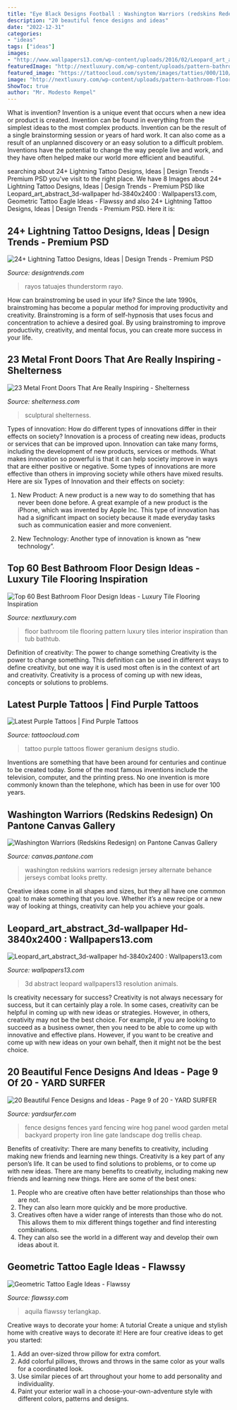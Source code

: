 ```yaml
---
title: "Eye Black Designs Football : Washington Warriors (redskins Redesign) On Pantone Canvas Gallery"
description: "20 beautiful fence designs and ideas"
date: "2022-12-31"
categories:
- "ideas"
tags: ["ideas"]
images:
- "http://www.wallpapers13.com/wp-content/uploads/2016/02/Leopard_art_abstract_3d-wallpaper-hd-3840x2400.jpg"
featuredImage: "http://nextluxury.com/wp-content/uploads/pattern-bathroom-floor-ideas.jpg"
featured_image: "https://tattoocloud.com/system/images/tatties/000/110/358/web/IMG_2176.jpg?1530320269"
image: "http://nextluxury.com/wp-content/uploads/pattern-bathroom-floor-ideas.jpg"
ShowToc: true
author: "Mr. Modesto Rempel"
---
```



What is invention?
Invention is a unique event that occurs when a new idea or product is created. Invention can be found in everything from the simplest ideas to the most complex products. Invention can be the result of a single brainstorming session or years of hard work. It can also come as a result of an unplanned discovery or an easy solution to a difficult problem. Inventions have the potential to change the way people live and work, and they have often helped make our world more efficient and beautiful.

	

		
searching about 24+ Lightning Tattoo Designs, Ideas | Design Trends - Premium PSD you've visit to the right place. We have 8 Images about 24+ Lightning Tattoo Designs, Ideas | Design Trends - Premium PSD like Leopard_art_abstract_3d-wallpaper hd-3840x2400 : Wallpapers13.com, Geometric Tattoo Eagle Ideas - Flawssy and also 24+ Lightning Tattoo Designs, Ideas | Design Trends - Premium PSD. Here it is:
		
    
## 24+ Lightning Tattoo Designs, Ideas | Design Trends - Premium PSD

<img loading=lazy src="https://images.designtrends.com/wp-content/uploads/2015/10/06100235/Lightning-Tattoo-Design-On-Tribal.jpg" onerror="this.onerror=null;this.src='https://tse4.mm.bing.net/th?id=OIP.GK9GcfQYzMs2fwfEJd5dvAHaRj&amp;pid=15.1';" alt="24+ Lightning Tattoo Designs, Ideas | Design Trends - Premium PSD">

_Source: designtrends.com_

>rayos tatuajes thunderstorm rayo. 

	

How can brainstroming be used in your life?
Since the late 1990s, brainstroming has become a popular method for improving productivity and creativity. Brainstroming is a form of self-hypnosis that uses focus and concentration to achieve a desired goal. By using brainstroming to improve productivity, creativity, and mental focus, you can create more success in your life.

    
## 23 Metal Front Doors That Are Really Inspiring - Shelterness

<img loading=lazy src="https://i.shelterness.com/2016/07/16-modern-sculptural-black-front-door.jpg" onerror="this.onerror=null;this.src='https://tse4.mm.bing.net/th?id=OIP.y_yA8rIqkxsXcyHOlReT3wHaLH&amp;pid=15.1';" alt="23 Metal Front Doors That Are Really Inspiring - Shelterness">

_Source: shelterness.com_

>sculptural shelterness. 

	

Types of innovation: How do different types of innovations differ in their effects on society?
Innovation is a process of creating new ideas, products or services that can be improved upon. Innovation can take many forms, including the development of new products, services or methods. What makes innovation so powerful is that it can help society improve in ways that are either positive or negative. Some types of innovations are more effective than others in improving society while others have mixed results. Here are six Types of Innovation and their effects on society: 
1) New Product: A new product is a new way to do something that has never been done before. A great example of a new product is the iPhone, which was invented by Apple Inc. This type of innovation has had a significant impact on society because it made everyday tasks such as communication easier and more convenient. 

2) New Technology: Another type of innovation is known as “new technology”.

    
## Top 60 Best Bathroom Floor Design Ideas - Luxury Tile Flooring Inspiration

<img loading=lazy src="http://nextluxury.com/wp-content/uploads/pattern-bathroom-floor-ideas.jpg" onerror="this.onerror=null;this.src='https://tse1.mm.bing.net/th?id=OIP.sQ-HJ3Sq-0MpZUjYxhbmlQAAAA&amp;pid=15.1';" alt="Top 60 Best Bathroom Floor Design Ideas - Luxury Tile Flooring Inspiration">

_Source: nextluxury.com_

>floor bathroom tile flooring pattern luxury tiles interior inspiration than tub bathtub. 

	

Definition of creativity: The power to change something
Creativity is the power to change something. This definition can be used in different ways to define creativity, but one way it is used most often is in the context of art and creativity. Creativity is a process of coming up with new ideas, concepts or solutions to problems.

    
## Latest Purple Tattoos | Find Purple Tattoos

<img loading=lazy src="https://tattoocloud.com/system/images/tatties/000/110/358/web/IMG_2176.jpg?1530320269" onerror="this.onerror=null;this.src='https://tse2.mm.bing.net/th?id=OIP.p_0oI-OnTmn1j3lpdqz2ngHaJ4&amp;pid=15.1';" alt="Latest Purple Tattoos | Find Purple Tattoos">

_Source: tattoocloud.com_

>tattoo purple tattoos flower geranium designs studio. 

	

Inventions are something that have been around for centuries and continue to be created today. Some of the most famous inventions include the television, computer, and the printing press. No one invention is more commonly known than the telephone, which has been in use for over 100 years.

    
## Washington Warriors (Redskins Redesign) On Pantone Canvas Gallery

<img loading=lazy src="http://m1.behance.net/rendition/modules/50721569/disp/d2f6a07e4dac6fe9a12aea537ee06781.jpg" onerror="this.onerror=null;this.src='https://tse1.mm.bing.net/th?id=OIP.MtrAHB7kI8R97INzvCIzewHaHI&amp;pid=15.1';" alt="Washington Warriors (Redskins Redesign) on Pantone Canvas Gallery">

_Source: canvas.pantone.com_

>washington redskins warriors redesign jersey alternate behance jerseys combat looks pretty. 

	

Creative ideas come in all shapes and sizes, but they all have one common goal: to make something that you love. Whether it’s a new recipe or a new way of looking at things, creativity can help you achieve your goals.

    
## Leopard_art_abstract_3d-wallpaper Hd-3840x2400 : Wallpapers13.com

<img loading=lazy src="http://www.wallpapers13.com/wp-content/uploads/2016/02/Leopard_art_abstract_3d-wallpaper-hd-3840x2400.jpg" onerror="this.onerror=null;this.src='https://tse1.mm.bing.net/th?id=OIP.9hati4xNzbt2LU_3N0-esgHaEo&amp;pid=15.1';" alt="Leopard_art_abstract_3d-wallpaper hd-3840x2400 : Wallpapers13.com">

_Source: wallpapers13.com_

>3d abstract leopard wallpapers13 resolution animals. 

	

Is creativity necessary for success?
Creativity is not always necessary for success, but it can certainly play a role. In some cases, creativity can be helpful in coming up with new ideas or strategies. However, in others, creativity may not be the best choice. For example, if you are looking to succeed as a business owner, then you need to be able to come up with innovative and effective plans. However, if you want to be creative and come up with new ideas on your own behalf, then it might not be the best choice.

    
## 20 Beautiful Fence Designs And Ideas - Page 9 Of 20 - YARD SURFER

<img loading=lazy src="http://yardsurfer.com/wp-content/uploads/2017/01/Fence-Designs-and-Ideas-9.jpg" onerror="this.onerror=null;this.src='https://tse1.mm.bing.net/th?id=OIP.if5lF0GvUAqHfvhkq7T5TQHaNK&amp;pid=15.1';" alt="20 Beautiful Fence Designs and Ideas - Page 9 of 20 - YARD SURFER">

_Source: yardsurfer.com_

>fence designs fences yard fencing wire hog panel wood garden metal backyard property iron line gate landscape dog trellis cheap. 

	

Benefits of creativity: There are many benefits to creativity, including making new friends and learning new things.
Creativity is a key part of any person’s life. It can be used to find solutions to problems, or to come up with new ideas. There are many benefits to creativity, including making new friends and learning new things. Here are some of the best ones: 
1. People who are creative often have better relationships than those who are not.
2. They can also learn more quickly and be more productive.
3. Creatives often have a wider range of interests than those who do not. This allows them to mix different things together and find interesting combinations.
4. They can also see the world in a different way and develop their own ideas about it.

    
## Geometric Tattoo Eagle Ideas - Flawssy

<img loading=lazy src="https://www.flawssy.com/wp-content/uploads/2016/12/Eagle-Half-Sleeve-Tattoo-2014.jpg" onerror="this.onerror=null;this.src='https://tse4.mm.bing.net/th?id=OIP.YqKJ_JBKvlqbGeAIGBy_kgHaJ3&amp;pid=15.1';" alt="Geometric Tattoo Eagle Ideas - Flawssy">

_Source: flawssy.com_

>aquila flawssy terlangkap. 

	

Creative ways to decorate your home: A tutorial
Create a unique and stylish home with creative ways to decorate it! Here are four creative ideas to get you started: 
1. Add an over-sized throw pillow for extra comfort.
2. Add colorful pillows, throws and throws in the same color as your walls for a coordinated look. 
3. Use similar pieces of art throughout your home to add personality and individuality. 
4. Paint your exterior wall in a choose-your-own-adventure style with different colors, patterns and designs.

